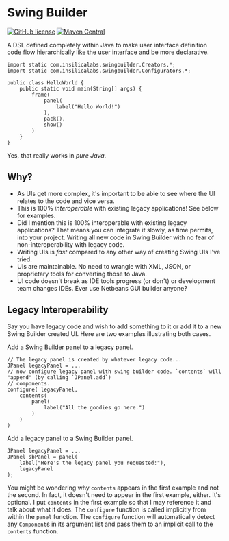 # Swing Builder
[![GitHub license](https://img.shields.io/badge/license-MIT-blue.svg)](https://github.com/jzwolak/swing-builder/blob/main/LICENSE)
[![Maven Central](https://img.shields.io/maven-central/v/com.insilicalabs/swing-builder.svg)](https://search.maven.org/#search%7Cga%7C1%7Cg%3A%22com.insilicalabs%22)


A DSL defined completely within Java to make user interface definition code flow hierarchically like the user interface
and be more declarative.

    import static com.insilicalabs.swingbuilder.Creators.*;
    import static com.insilicalabs.swingbuilder.Configurators.*;
    
    public class HelloWorld {
        public static void main(String[] args) {
            frame(
                panel(
                    label("Hello World!")
                ),
                pack(),
                show()
            )
        }
    }

Yes, that really works in _pure Java_.

## Why?

* As UIs get more complex, it's important to be able to see where the UI relates to the code and vice versa.
* This is 100% _interoperable_ with existing legacy applications! See below for examples.
* Did I mention this is 100% interoperable with existing legacy applications? That means you can integrate it slowly,
  as time permits, into your project. Writing all new code in Swing Builder with no fear of non-interoperability with
  legacy code.
* Writing UIs is _fast_ compared to any other way of creating Swing UIs I've tried.
* UIs are maintainable. No need to wrangle with XML, JSON, or proprietary tools for converting those to Java.
* UI code doesn't break as IDE tools progress (or don't) or development team changes IDEs. Ever use Netbeans GUI builder
  anyone?

## Legacy Interoperability

Say you have legacy code and wish to add something to it or add it to a new Swing Builder created UI. Here are two
examples illustrating both cases.

Add a Swing Builder panel to a legacy panel.

    // The legacy panel is created by whatever legacy code...
    JPanel legacyPanel = ...
    // now configure legacy panel with swing builder code. `contents` will "append" (by calling `JPanel.add`)
    // components.
    configure( legacyPanel,
        contents(
            panel(
                label("All the goodies go here.")
            )
        )
    )

Add a legacy panel to a Swing Builder panel.

    JPanel legacyPanel = ...
    JPanel sbPanel = panel(
        label("Here's the legacy panel you requested:"),
        legacyPanel
    );

You might be wondering why `contents` appears in the first example and not the second. In fact, it doesn't need to
appear in the first example, either. It's optional. I put `contents` in the first example so that I may reference it
and talk about what it does. The `configure` function is called implicitly from within the `panel` function. The
`configure` function will automatically detect any `Component`s in its argument list and pass them to an implicit call
to the `contents` function.
